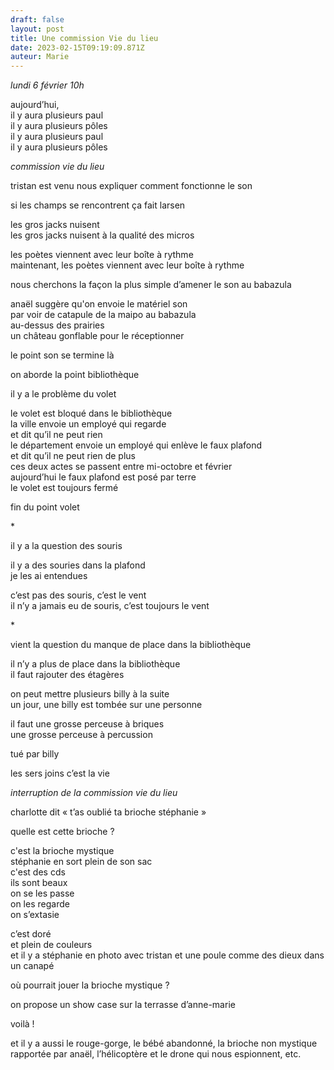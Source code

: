 ```yaml
---
draft: false
layout: post
title: Une commission Vie du lieu
date: 2023-02-15T09:19:09.871Z
auteur: Marie
---
```

*lundi 6 février 10h*

aujourd’hui,\
il y aura plusieurs paul\
il y aura plusieurs pôles\
il y aura plusieurs paul\
il y aura plusieurs pôles 

*commission vie du lieu*

tristan est venu nous expliquer comment fonctionne le son

si les champs se rencontrent ça fait larsen 

les gros jacks nuisent\
les gros jacks nuisent à la qualité des micros

les poètes viennent avec leur boîte à rythme\
maintenant, les poètes viennent avec leur boîte à rythme

nous cherchons la façon la plus simple d’amener le son au babazula

anaël suggère qu'on envoie le matériel son\
par voir de catapule de la maipo au babazula\
au-dessus des prairies\
un château gonflable pour le réceptionner

le point son se termine là

on aborde la point bibliothèque

il y a le problème du volet

le volet est bloqué dans le bibliothèque\
la ville envoie un employé qui regarde\
et dit qu’il ne peut rien\
le département envoie un employé qui enlève le faux plafond\
et dit qu’il ne peut rien de plus\
ces deux actes se passent entre mi-octobre et février\
aujourd’hui le faux plafond est posé par terre\
le volet est toujours fermé

fin du point volet

\*

il y a la question des souris

il y a des souries dans la plafond\
je les ai entendues

c’est pas des souris, c’est le vent\
il n’y a jamais eu de souris, c’est toujours le vent

\*

vient la question du manque de place dans la bibliothèque

il n’y a plus de place dans la bibliothèque\
il faut rajouter des étagères

on peut mettre plusieurs billy à la suite\
un jour, une billy est tombée sur une personne

il faut une grosse perceuse à briques\
une grosse perceuse à percussion  

tué par billy 

les sers joins c’est la vie

*interruption de la commission vie du lieu*

charlotte dit « t’as oublié ta brioche stéphanie »

quelle est cette brioche ?

c'est la brioche mystique\
stéphanie en sort plein de son sac\
c'est des cds\
ils sont beaux\
on se les passe\
on les regarde\
on s’extasie

c’est doré\
et plein de couleurs\
et il y a stéphanie en photo avec tristan et une poule
comme des dieux dans un canapé

où pourrait jouer la brioche mystique ? 

on propose un show case sur la terrasse d’anne-marie

voilà ! 

et il y a aussi le rouge-gorge, le bébé abandonné, la brioche non mystique rapportée par anaël, l’hélicoptère et le drone qui nous espionnent, etc.
